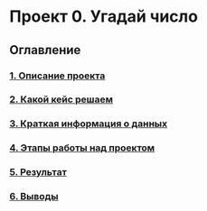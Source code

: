 # Проект 0. Угадай число

## Оглавление

### [1. Описание проекта](____)
### [2. Какой кейс решаем](____)
### [3. Краткая информация о данных](____)
### [4. Этапы работы над проектом](____)
### [5. Результат](____)
### [6. Выводы](____)
